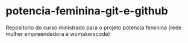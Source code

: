 # potencia-feminina-git-e-github
Repositorio do curso ministrado para o projeto potencia feminina (rede mulher empreendedora e womakerscode)
